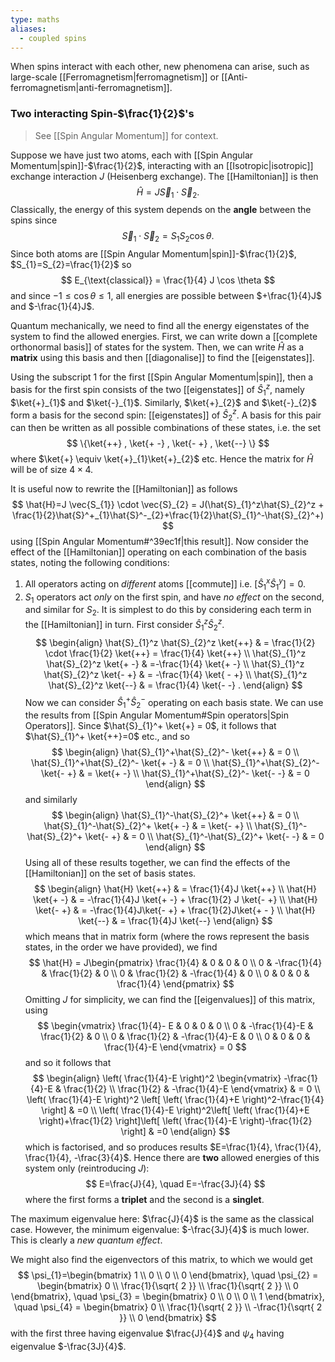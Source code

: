 ```yaml
---
type: maths
aliases:
  - coupled spins
---
```

When spins interact with each other, new phenomena can arise, such as large-scale [[Ferromagnetism|ferromagnetism]] or [[Anti-ferromagnetism|anti-ferromagnetism]]. 
### Two interacting Spin-$\frac{1}{2}$'s
>See [[Spin Angular Momentum]] for context.

Suppose we have just two atoms, each with [[Spin Angular Momentum|spin]]-$\frac{1}{2}$, interacting with an [[Isotropic|isotropic]] exchange interaction $J$ (Heisenberg exchange). The [[Hamiltonian]] is then
$$
\hat{H}=J \vec{S}_{1} \cdot \vec{S}_{2}.
$$
Classically, the energy of this system depends on the **angle** between the spins since
$$
\vec{S}_{1} \cdot \vec{S}_{2} = S_{1}S_{2} \cos \theta.
$$
Since both atoms are [[Spin Angular Momentum|spin]]-$\frac{1}{2}$, $S_{1}=S_{2}=\frac{1}{2}$ so
$$
E_{\text{classical}} = \frac{1}{4} J \cos \theta
$$
and since $-1\leq \cos \theta\leq 1$, all energies are possible between $+\frac{1}{4}J$ and $-\frac{1}{4}J$.

Quantum mechanically, we need to find all the energy eigenstates of the system to find the allowed energies. First, we can write down a [[complete orthonormal basis]] of states for the system. Then, we can write $\hat{H}$ as a **matrix** using this basis and then [[diagonalise]] to find the [[eigenstates]].

Using the subscript 1 for the first [[Spin Angular Momentum|spin]], then a basis for the first spin consists of the two [[eigenstates]] of $\hat{S}_{1}^z$, namely $\ket{+}_{1}$ and $\ket{-}_{1}$. Similarly, $\ket{+}_{2}$ and $\ket{-}_{2}$ form a basis for the second spin: [[eigenstates]] of $\hat{S}^z_{2}$. A basis for this pair can then be written as all possible combinations of these states, i.e. the set
$$
\{\ket{++} , \ket{+ -} , \ket{- +} , \ket{--} \}
$$
where $\ket{+} \equiv \ket{+}_{1}\ket{+}_{2}$ etc. Hence the matrix for $\hat{H}$ will be of size $4 \times 4$. 

It is useful now to rewrite the [[Hamiltonian]] as follows
$$
\hat{H}=J \vec{S_{1}} \cdot \vec{S}_{2} = J(\hat{S}_{1}^z\hat{S}_{2}^z + \frac{1}{2}\hat{S}^+_{1}\hat{S}^-_{2}+\frac{1}{2}\hat{S}_{1}^-\hat{S}_{2}^+)
$$
using [[Spin Angular Momentum#^39ec1f|this result]]. Now consider the effect of the [[Hamiltonian]] operating on each combination of the basis states, noting the following conditions:
1. All operators acting on *different* atoms [[commute]] i.e. $[\hat{S}_{1}^x\hat{S}_{1}^y]=0$.
2. $S_{1}$ operators act *only* on the first spin, and have *no effect* on the second, and similar for $S_{2}$.
It is simplest to do this by considering each term in the [[Hamiltonian]] in turn. First consider $\hat{S}_{1}^z\hat{S}_{2}^z$.
$$
\begin{align}
\hat{S}_{1}^z \hat{S}_{2}^z \ket{++}  & = \frac{1}{2} \cdot \frac{1}{2} \ket{++} = \frac{1}{4} \ket{++}  \\
\hat{S}_{1}^z \hat{S}_{2}^z \ket{+ -}  & =-\frac{1}{4} \ket{+ -} \\
\hat{S}_{1}^z \hat{S}_{2}^z \ket{- +}  & = -\frac{1}{4} \ket{ - +} \\
\hat{S}_{1}^z \hat{S}_{2}^z \ket{--}  & = \frac{1}{4} \ket{- -}  .   
\end{align}
$$
Now we can consider $\hat{S}^+_{1}\hat{S}_{2}^-$ operating on each basis state. We can use the results from [[Spin Angular Momentum#Spin operators|Spin Operators]]. Since $\hat{S}_{1}^+ \ket{+} = 0$, it follows that $\hat{S}_{1}^+ \ket{++}=0$ etc., and so
$$
\begin{align}
\hat{S}_{1}^+\hat{S}_{2}^- \ket{++}  & = 0 \\
\hat{S}_{1}^+\hat{S}_{2}^-  \ket{+ -}  & = 0 \\
\hat{S}_{1}^+\hat{S}_{2}^-  \ket{- +}  & = \ket{+ -} \\
\hat{S}_{1}^+\hat{S}_{2}^-  \ket{- -} & = 0     
\end{align}
$$
and similarly
$$
\begin{align}
\hat{S}_{1}^-\hat{S}_{2}^+ \ket{++}  & = 0 \\
\hat{S}_{1}^-\hat{S}_{2}^+  \ket{+ -}  & = \ket{- +}  \\
\hat{S}_{1}^-\hat{S}_{2}^+  \ket{- +}  & = 0 \\
\hat{S}_{1}^-\hat{S}_{2}^+  \ket{- -} & = 0     
\end{align}
$$
Using all of these results together, we can find the effects of the [[Hamiltonian]] on the set of basis states.
$$
\begin{align}
\hat{H} \ket{++}  & = \frac{1}{4}J \ket{++}  \\
\hat{H} \ket{+ -}  & = -\frac{1}{4}J \ket{+ -} + \frac{1}{2} J \ket{- +} \\
\hat{H} \ket{- +}  & = -\frac{1}{4}J\ket{- +} + \frac{1}{2}J\ket{+ - }  \\
\hat{H} \ket{--}  & = \frac{1}{4}J \ket{--}  
\end{align}
$$
which means that in matrix form (where the rows represent the basis states, in the order we have provided), we find
$$
\hat{H} = J\begin{pmatrix}
\frac{1}{4} & 0 & 0 & 0 \\
0 & -\frac{1}{4} & \frac{1}{2} & 0 \\
0 & \frac{1}{2} & -\frac{1}{4} & 0 \\
0 & 0 & 0 & \frac{1}{4}
\end{pmatrix}
$$
Omitting $J$ for simplicity, we can find the [[eigenvalues]] of this matrix, using
$$
\begin{vmatrix}
\frac{1}{4}- E & 0 & 0 & 0 \\
0 & -\frac{1}{4}-E & \frac{1}{2} & 0 \\
0 & \frac{1}{2} & -\frac{1}{4}-E & 0 \\
0 & 0 & 0 & \frac{1}{4}-E
\end{vmatrix} = 0
$$
and so it follows that 
$$
\begin{align}
\left( \frac{1}{4}-E \right)^2 \begin{vmatrix}
-\frac{1}{4}-E & \frac{1}{2} \\
\frac{1}{2} & -\frac{1}{4}-E 
\end{vmatrix} & = 0 \\
\left( \frac{1}{4}-E \right)^2 \left[ \left( \frac{1}{4}+E \right)^2-\frac{1}{4} \right] & =0 \\
\left( \frac{1}{4}-E \right)^2\left[ \left( \frac{1}{4}+E \right)+\frac{1}{2} \right]\left[ \left( \frac{1}{4}-E \right)-\frac{1}{2} \right] & =0
\end{align}
$$
which is factorised, and so produces results $E=\frac{1}{4}, \frac{1}{4}, \frac{1}{4}, -\frac{3}{4}$. Hence there are **two** allowed energies of this system only (reintroducing $J$):
$$
E=\frac{J}{4}, \quad E=-\frac{3J}{4}
$$
where the first forms a **triplet** and the second is a **singlet**.

The maximum eigenvalue here: $\frac{J}{4}$ is the same as the classical case. However, the minimum eigenvalue: $-\frac{3J}{4}$ is much lower. This is clearly a *new quantum effect*. 

We might also find the eigenvectors of this matrix, to which we would get 
$$
\psi_{1}=\begin{bmatrix}
1 \\
0 \\
0 \\
0
\end{bmatrix}, \quad \psi_{2} = \begin{bmatrix}
0 \\
\frac{1}{\sqrt{ 2 }} \\
\frac{1}{\sqrt{ 2 }} \\
0
\end{bmatrix}, \quad \psi_{3} = \begin{bmatrix}
0 \\
0 \\
0 \\
1
\end{bmatrix}, \quad \psi_{4} = \begin{bmatrix}
0 \\
\frac{1}{\sqrt{ 2 }} \\
-\frac{1}{\sqrt{ 2 }} \\
0
\end{bmatrix}
$$
with the first three having eigenvalue $\frac{J}{4}$ and $\psi_{4}$ having eigenvalue $-\frac{3J}{4}$.
